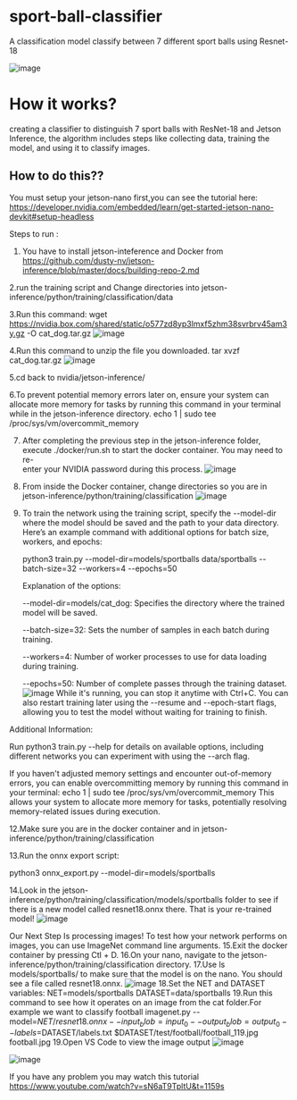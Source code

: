# sport-ball-classifier


A classification model classify between 7 different sport balls using Resnet-18

 ![image](https://github.com/amannx26/sport-balls-detection/assets/173274284/557c9f92-3d3d-413f-849e-7e75ba939943)

 # How it works?
 
 creating a classifier to distinguish 7 sport balls with ResNet-18 and Jetson Inference, the algorithm includes steps like collecting data, training the model, and using it to classify images.

## How to do this??
You must setup your jetson-nano first,you can see the tutorial here:
https://developer.nvidia.com/embedded/learn/get-started-jetson-nano-devkit#setup-headless

Steps to run :
1. You have to install jetson-inteference and Docker from https://github.com/dusty-nv/jetson-inference/blob/master/docs/building-repo-2.md
 
  2.run the training script and Change directories into jetson-inference/python/training/classification/data
  
  3.Run this command:
  wget https://nvidia.box.com/shared/static/o577zd8yp3lmxf5zhm38svrbrv45am3y.gz -O cat_dog.tar.gz
     ![image](https://github.com/amannx26/sport-balls-detection/assets/173274284/4aedaf3c-04c7-4a63-a3d2-ae8f30ec6a55)
 
  4.Run this command to unzip the file you downloaded.
      tar xvzf cat_dog.tar.gz
      ![image](https://github.com/amannx26/sport-balls-detection/assets/173274284/5cd726ce-b338-4219-82ca-80d38435f37f)
 
  
  5.cd back to nvidia/jetson-inference/
  
   
  6.To prevent potential memory errors later on, ensure your system can allocate more memory for tasks by running this command in your terminal while    in the jetson-inference directory.
     echo 1 | sudo tee /proc/sys/vm/overcommit_memory
  
  7. After completing the previous step in the jetson-inference folder, execute ./docker/run.sh to start the docker container. You may need to re-  
      enter your NVIDIA password during this process.
     ![image](https://github.com/amannx26/sport-balls-detection/assets/173274284/aa59c330-baf4-41d9-9c90-a6a3068f63df)
 
  
  9. From inside the Docker container, change directories so you are in jetson-inference/python/training/classification
     ![image](https://github.com/amannx26/sport-balls-detection/assets/173274284/25954928-480b-47f3-b8d8-e57dd6a32e1e)
 
  
  11. To train the network using the training script, specify the --model-dir where the model should be saved and the path to your data directory.    
      Here’s an example command with additional options for batch size, workers, and epochs:
  
      python3 train.py --model-dir=models/sportballs data/sportballs --batch-size=32 --workers=4 --epochs=50
 
      Explanation of the options:
 
 
       --model-dir=models/cat_dog: Specifies the directory where the trained model will be saved.
     
 
      --batch-size=32: Sets the number of samples in each batch during training. 
     
  
      --workers=4: Number of worker processes to use for data loading during training. 
   
      --epochs=50: Number of complete passes through the training dataset.
 ![image](https://github.com/amannx26/sport-balls-detection/assets/173274284/2722b084-c10a-43df-88f1-f0d0e13d247e)
 While it's running, you can stop it anytime with Ctrl+C. You can also restart training later using the --resume and --epoch-start flags, allowing you to test the model without waiting for training to finish.
    
 Additional Information:
 
 Run python3 train.py --help for details on available options, including different networks you can experiment with using the --arch flag.
 
 If you haven't adjusted memory settings and encounter out-of-memory errors, you can enable overcommitting memory by running this command in your terminal:
 echo 1 | sudo tee /proc/sys/vm/overcommit_memory
 This allows your system to allocate more memory for tasks, potentially resolving memory-related issues during execution.
 
  12.Make sure you are in the docker container and in jetson-inference/python/training/classification
  
  13.Run the onnx export script:
  
  python3 onnx_export.py --model-dir=models/sportballs
  
  14.Look in the jetson-inference/python/training/classification/models/sportballs folder to see if there is a new model called resnet18.onnx there. 
  That is your re-trained model!
  ![image](https://github.com/amannx26/sport-balls-detection/assets/173274284/ec2f40dd-eb21-42a9-9761-94c146b32709)
 
  Our Next Step Is processing images!
  To test how your network performs on images, you can use ImageNet command line arguments.
  15.Exit the docker container by pressing Ctl + D.
  16.On your nano, navigate to the jetson-inference/python/training/classification directory.
  17.Use ls models/sportballs/ to make sure that the model is on the nano. You should see a file called resnet18.onnx.
  ![image](https://github.com/amannx26/sport-balls-detection/assets/173274284/985a01cb-88fe-4a67-b876-1bd88fe301bc)
  18.Set the NET and DATASET variables:
 NET=models/sportballs
 DATASET=data/sportballs
  19.Run this command to see how it operates on an image from the cat folder.For example we want to classify football
  imagenet.py --model=$NET/resnet18.onnx --input_blob=input_0 --output_blob=output_0 --labels=$DATASET/labels.txt $DATASET/test/football/football_119.jpg football.jpg
  19.Open VS Code to view the image output
  ![image](https://github.com/amannx26/sport-balls-detection/assets/173274284/e30c1cd8-3c59-434b-9869-1478b9fde7a9)
 
 
 
 ![image](https://github.com/amannx26/sport-balls-detection/assets/173274284/423dd2bf-e48b-4766-98bc-94137d54de73)




If you have any problem you may watch this tutorial
https://www.youtube.com/watch?v=sN6aT9TpltU&t=1159s








